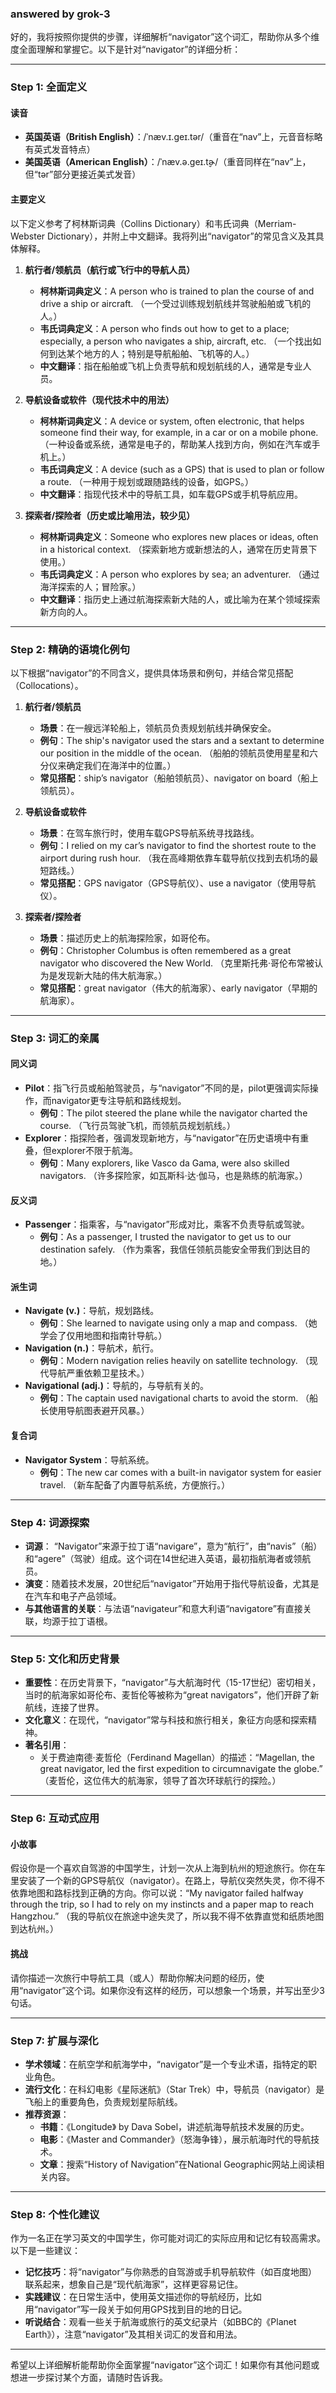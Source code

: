 ### answered by grok-3
好的，我将按照你提供的步骤，详细解析“navigator”这个词汇，帮助你从多个维度全面理解和掌握它。以下是针对“navigator”的详细分析：

---

### Step 1: 全面定义

#### 读音
- **英国英语（British English）**：/ˈnæv.ɪ.ɡeɪ.tər/（重音在“nav”上，元音音标略有英式发音特点）
- **美国英语（American English）**：/ˈnæv.ə.ɡeɪ.t̬ɚ/（重音同样在“nav”上，但“tər”部分更接近美式发音）

#### 主要定义
以下定义参考了柯林斯词典（Collins Dictionary）和韦氏词典（Merriam-Webster Dictionary），并附上中文翻译。我将列出“navigator”的常见含义及其具体解释。

1. **航行者/领航员（航行或飞行中的导航人员）**
   - **柯林斯词典定义**：A person who is trained to plan the course of and drive a ship or aircraft. （一个受过训练规划航线并驾驶船舶或飞机的人。）
   - **韦氏词典定义**：A person who finds out how to get to a place; especially, a person who navigates a ship, aircraft, etc. （一个找出如何到达某个地方的人；特别是导航船舶、飞机等的人。）
   - **中文翻译**：指在船舶或飞机上负责导航和规划航线的人，通常是专业人员。

2. **导航设备或软件（现代技术中的用法）**
   - **柯林斯词典定义**：A device or system, often electronic, that helps someone find their way, for example, in a car or on a mobile phone. （一种设备或系统，通常是电子的，帮助某人找到方向，例如在汽车或手机上。）
   - **韦氏词典定义**：A device (such as a GPS) that is used to plan or follow a route. （一种用于规划或跟随路线的设备，如GPS。）
   - **中文翻译**：指现代技术中的导航工具，如车载GPS或手机导航应用。

3. **探索者/探险者（历史或比喻用法，较少见）**
   - **柯林斯词典定义**：Someone who explores new places or ideas, often in a historical context. （探索新地方或新想法的人，通常在历史背景下使用。）
   - **韦氏词典定义**：A person who explores by sea; an adventurer. （通过海洋探索的人；冒险家。）
   - **中文翻译**：指历史上通过航海探索新大陆的人，或比喻为在某个领域探索新方向的人。

---

### Step 2: 精确的语境化例句

以下根据“navigator”的不同含义，提供具体场景和例句，并结合常见搭配（Collocations）。

1. **航行者/领航员**
   - **场景**：在一艘远洋轮船上，领航员负责规划航线并确保安全。
   - **例句**：The ship's navigator used the stars and a sextant to determine our position in the middle of the ocean. （船舶的领航员使用星星和六分仪来确定我们在海洋中的位置。）
   - **常见搭配**：ship’s navigator（船舶领航员）、navigator on board（船上领航员）。

2. **导航设备或软件**
   - **场景**：在驾车旅行时，使用车载GPS导航系统寻找路线。
   - **例句**：I relied on my car’s navigator to find the shortest route to the airport during rush hour. （我在高峰期依靠车载导航仪找到去机场的最短路线。）
   - **常见搭配**：GPS navigator（GPS导航仪）、use a navigator（使用导航仪）。

3. **探索者/探险者**
   - **场景**：描述历史上的航海探险家，如哥伦布。
   - **例句**：Christopher Columbus is often remembered as a great navigator who discovered the New World. （克里斯托弗·哥伦布常被认为是发现新大陆的伟大航海家。）
   - **常见搭配**：great navigator（伟大的航海家）、early navigator（早期的航海家）。

---

### Step 3: 词汇的亲属

#### 同义词
- **Pilot**：指飞行员或船舶驾驶员，与“navigator”不同的是，pilot更强调实际操作，而navigator更专注导航和路线规划。
  - **例句**：The pilot steered the plane while the navigator charted the course. （飞行员驾驶飞机，而领航员规划航线。）
- **Explorer**：指探险者，强调发现新地方，与“navigator”在历史语境中有重叠，但explorer不限于航海。
  - **例句**：Many explorers, like Vasco da Gama, were also skilled navigators. （许多探险家，如瓦斯科·达·伽马，也是熟练的航海家。）

#### 反义词
- **Passenger**：指乘客，与“navigator”形成对比，乘客不负责导航或驾驶。
  - **例句**：As a passenger, I trusted the navigator to get us to our destination safely. （作为乘客，我信任领航员能安全带我们到达目的地。）

#### 派生词
- **Navigate (v.)**：导航，规划路线。
  - **例句**：She learned to navigate using only a map and compass. （她学会了仅用地图和指南针导航。）
- **Navigation (n.)**：导航术，航行。
  - **例句**：Modern navigation relies heavily on satellite technology. （现代导航严重依赖卫星技术。）
- **Navigational (adj.)**：导航的，与导航有关的。
  - **例句**：The captain used navigational charts to avoid the storm. （船长使用导航图表避开风暴。）

#### 复合词
- **Navigator System**：导航系统。
  - **例句**：The new car comes with a built-in navigator system for easier travel. （新车配备了内置导航系统，方便旅行。）

---

### Step 4: 词源探索

- **词源**： “Navigator”来源于拉丁语“navigare”，意为“航行”，由“navis”（船）和“agere”（驾驶）组成。这个词在14世纪进入英语，最初指航海者或领航员。
- **演变**：随着技术发展，20世纪后“navigator”开始用于指代导航设备，尤其是在汽车和电子产品领域。
- **与其他语言的关联**：与法语“navigateur”和意大利语“navigatore”有直接关联，均源于拉丁语根。

---

### Step 5: 文化和历史背景

- **重要性**：在历史背景下，“navigator”与大航海时代（15-17世纪）密切相关，当时的航海家如哥伦布、麦哲伦等被称为“great navigators”，他们开辟了新航线，连接了世界。
- **文化意义**：在现代，“navigator”常与科技和旅行相关，象征方向感和探索精神。
- **著名引用**：
  - 关于费迪南德·麦哲伦（Ferdinand Magellan）的描述：“Magellan, the great navigator, led the first expedition to circumnavigate the globe.” （麦哲伦，这位伟大的航海家，领导了首次环球航行的探险。）

---

### Step 6: 互动式应用

#### 小故事
假设你是一个喜欢自驾游的中国学生，计划一次从上海到杭州的短途旅行。你在车里安装了一个新的GPS导航仪（navigator）。在路上，导航仪突然失灵，你不得不依靠地图和路标找到正确的方向。你可以说：“My navigator failed halfway through the trip, so I had to rely on my instincts and a paper map to reach Hangzhou.” （我的导航仪在旅途中途失灵了，所以我不得不依靠直觉和纸质地图到达杭州。）

#### 挑战
请你描述一次旅行中导航工具（或人）帮助你解决问题的经历，使用“navigator”这个词。如果你没有这样的经历，可以想象一个场景，并写出至少3句话。

---

### Step 7: 扩展与深化

- **学术领域**：在航空学和航海学中，“navigator”是一个专业术语，指特定的职业角色。
- **流行文化**：在科幻电影《星际迷航》（Star Trek）中，导航员（navigator）是飞船上的重要角色，负责规划星际航线。
- **推荐资源**：
  - **书籍**：《Longitude》 by Dava Sobel，讲述航海导航技术发展的历史。
  - **电影**：《Master and Commander》（怒海争锋），展示航海时代的导航技术。
  - **文章**：搜索“History of Navigation”在National Geographic网站上阅读相关内容。

---

### Step 8: 个性化建议

作为一名正在学习英文的中国学生，你可能对词汇的实际应用和记忆有较高需求。以下是一些建议：
- **记忆技巧**：将“navigator”与你熟悉的自驾游或手机导航软件（如百度地图）联系起来，想象自己是“现代航海家”，这样更容易记住。
- **实践建议**：在日常生活中，使用英文描述你的导航经历，比如用“navigator”写一段关于如何用GPS找到目的地的日记。
- **听说结合**：观看一些关于航海或旅行的英文纪录片（如BBC的《Planet Earth》），注意“navigator”及其相关词汇的发音和用法。

---

希望以上详细解析能帮助你全面掌握“navigator”这个词汇！如果你有其他问题或想进一步探讨某个方面，请随时告诉我。